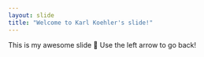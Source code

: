 ```yaml
---
layout: slide
title: "Welcome to Karl Koehler's slide!"
---
```

This is my awesome slide :tada:
Use the left arrow to go back!
